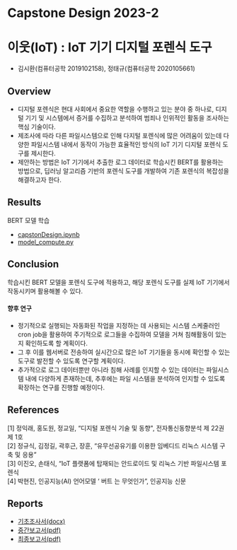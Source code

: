 # Capstone Design 2023-2
# 이웃(IoT) : IoT 기기 디지털 포렌식 도구
* 김시환(컴퓨터공학 2019102158), 정태규(컴퓨터공학 2020105661)

## Overview
* 디지털 포렌식은 현대 사회에서 중요한 역할을 수행하고 있는 분야 중 하나로, 디지털 기기 및 시스템에서 증거를 수집하고 분석하여 범죄나 인위적인 활동을 조사하는 핵심 기술이다.
* 제조사에 따라 다른 파일시스템으로 인해 다지털 포렌식에 많은 어려움이 있는데 다양한 파일시스템 내에서 동작이 가능한 효율적인 방식의 IoT 기기 디지털 포렌식 도구를 제시한다.
* 제안하는 방법은 IoT 기기에서 추출한 로그 데이터로 학습시킨 BERT를 활용하는 방법으로, 딥러닝 알고리즘 기반의 포렌식 도구를 개발하여 기존 포렌식의 복잡성을 해결하고자 한다.

## Results
BERT 모델 학습
* [capstonDesign.ipynb](capstonDesign.ipynb)
* [model_compute.py](model_compute.py)

## Conclusion
학습시킨 BERT 모델을 포렌식 도구에 적용하고, 해당 포렌식 도구를 실제 IoT 기기에서 작동시키며 활용해볼 수 있다.

#### 향후 연구
* 정기적으로 실행되는 자동화된 작업을 지정하는 데 사용되는 시스템 스케줄러인 cron job을 활용하여 주기적으로 로그들을 수집하여 모델을 거쳐 침해활동이 있는지 확인하도록 할 계획이다.
* 그 후 이를 웹서버로 전송하여 실시간으로 많은 IoT 기기들을 동시에 확인할 수 있는 도구로 발전할 수 있도록 연구할 계획이다.
* 추가적으로 로그 데이터뿐만 아니라 침해 사례를 인지할 수 있는 데이터는 파일시스템 내에 다양하게 존재하는데, 추후에는 파일 시스템을 분석하여 인지할 수 있도록 확장하는 연구를 진행할 예정이다.

## References
[1] 정익래, 홍도원, 정교일, “디지털 포렌식 기술 및 동향", 전자통신동향분석 제 22권 제 1호  
[2] 정규식, 김정길, 곽후근, 장훈, “유무선공유기를 이용한 임베디드 리눅스 시스템 구축 및 응용”  
[3] 이진오, 손태식, “IoT 플랫폼에 탑재되는 안드로이드 및 리눅스 기반 파일시스템 포렌식  
[4] 박현진, 인공지능(AI) 언어모델 ‘ 버트 는 무엇인가”, 인공지능 신문

## Reports
* [기초조사서(docx)](reports/CD_이웃(기초조사서).docx) 
* [중간보고서(pdf)](reports/CD_이웃(중간보고서).pdf)
* [최종보고서(pdf)](reports/CD_이웃(최종보고서).pdf)
